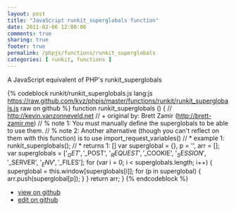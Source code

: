 ```yaml
---
layout: post
title: "JavaScript runkit_superglobals function"
date: 2011-02-06 12:00:00
comments: true
sharing: true
footer: true
permalink: /phpjs/functions/runkit_superglobals
categories: [ runkit, functions ]
---
```

A JavaScript equivalent of PHP's runkit_superglobals
<!-- more -->
{% codeblock runkit/runkit_superglobals.js lang:js https://raw.github.com/kvz/phpjs/master/functions/runkit/runkit_superglobals.js raw on github %}
function runkit_superglobals () {
    // http://kevin.vanzonneveld.net
    // +   original by: Brett Zamir (http://brett-zamir.me)
    // %          note 1: You must manually define the superglobals to be able to use them.
    // %          note 2: Another alternative (though you can't reflect on them with this function) is to use import_request_variables()
    // *     example 1: runkit_superglobals();
    // *     returns 1: []
    var superglobal = {},
        p = '',
        arr = [];
    var superglobals = ['$_GET', '$_POST', '$_REQUEST', '$_COOKIE', '$_SESSION', '$_SERVER', '$_ENV', '$_FILES'];
    for (var i = 0; i < superglobals.length; i++) {
        superglobal = this.window[superglobals[i]];
        for (p in superglobal) {
            arr.push(superglobal[p]);
        }
    }
    return arr;
}
{% endcodeblock %}
<ul>
 <li><a href="https://github.com/kvz/phpjs/blob/master/functions/runkit/runkit_superglobals.js">view on github</a></li>
 <li><a href="https://github.com/kvz/phpjs/edit/master/functions/runkit/runkit_superglobals.js">edit on github</a></li>
</ul>
